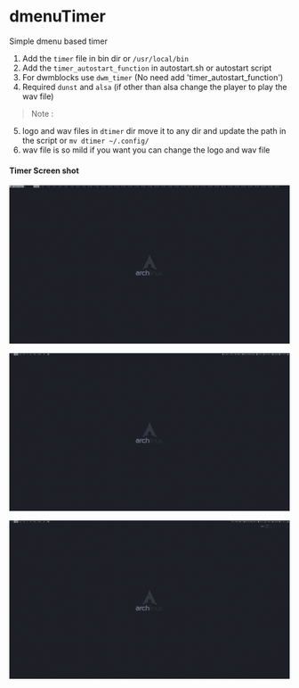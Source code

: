 dmenuTimer
==========
Simple dmenu based timer 

1. Add the `timer` file in bin dir or `/usr/local/bin`
2. Add the `timer_autostart_function` in autostart.sh or autostart script
3. For dwmblocks use `dwm_timer` (No need add 'timer_autostart_function')
4. Required `dunst` and `alsa` (if other than alsa change the player to play the wav file)
>Note :
5. logo and wav files in `dtimer` dir move it to any dir and update the path in the script or `mv dtimer ~/.config/`
6. wav file is so mild if you want you can change the logo and wav file

#### Timer Screen shot

![dtimer](https://github.com/viyoriya/dmenuTimer/blob/main/screenshots/2021-07-15-11-30-13.png)

![dtimer](https://github.com/viyoriya/dmenuTimer/blob/main/screenshots/2021-07-15-11-24-04.png)

![dtimer](https://github.com/viyoriya/dmenuTimer/blob/main/screenshots/2021-07-15-11-27-33.png)



